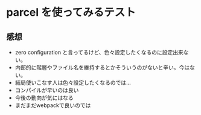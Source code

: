 # parcel を使ってみるテスト

## 感想

- zero configuration と言ってるけど、色々設定したくなるのに設定出来ない。
- 内部的に階層やファイル名を維持するとかそういうのがないと辛い。今はない。
- 結局使いこなす人は色々設定したくなるのでは...
- コンパイルが早いのは良い
- 今後の動向が気にはなる
- まだまだwebpackで良いのでは
